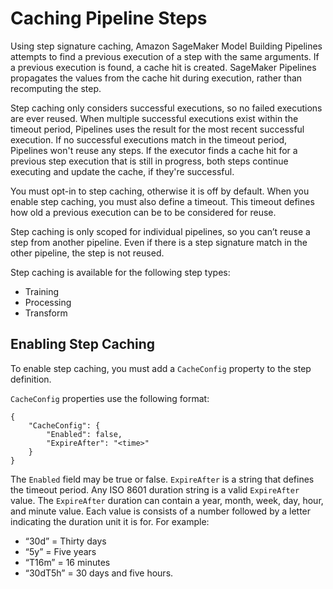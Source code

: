 # Caching Pipeline Steps<a name="pipelines-caching"></a>

Using step signature caching, Amazon SageMaker Model Building Pipelines attempts to find a previous execution of a step with the same arguments\. If a previous execution is found, a cache hit is created\. SageMaker Pipelines propagates the values from the cache hit during execution, rather than recomputing the step\.  

Step caching only considers successful executions, so no failed executions are ever reused\. When multiple successful executions exist within the timeout period, Pipelines uses the result for the most recent successful execution\. If no successful executions match in the timeout period, Pipelines won't reuse any steps\. If the executor finds a cache hit for a previous step execution that is still in progress, both steps continue executing and update the cache, if they're successful\.  

You must opt\-in to step caching, otherwise it is off by default\. When you enable step caching, you must also define a timeout\. This timeout defines how old a previous execution can be to be considered for reuse\. 

Step caching is only scoped for individual pipelines, so you can’t reuse a step from another pipeline\. Even if there is a step signature match in the other pipeline, the step is not reused\. 

Step caching is available for the following step types: 
+ Training 
+ Processing 
+ Transform 

## Enabling Step Caching<a name="pipelines-caching-enabling"></a>

To enable step caching, you must add a `CacheConfig` property to the step definition\. 

`CacheConfig` properties use the following format: 

```
{
    "CacheConfig": {
        "Enabled": false,
        "ExpireAfter": "<time>"
    }
}
```

The `Enabled` field may be true or false\. `ExpireAfter` is a string that defines the timeout period\. Any ISO 8601 duration string is a valid `ExpireAfter` value\. The `ExpireAfter` duration can contain a year, month, week, day, hour, and minute value\. Each value is consists of a number followed by a letter indicating the duration unit it is for\. For example: 
+ “30d” = Thirty days 
+ “5y” = Five years 
+ “T16m” = 16 minutes 
+ “30dT5h” = 30 days and five hours\. 